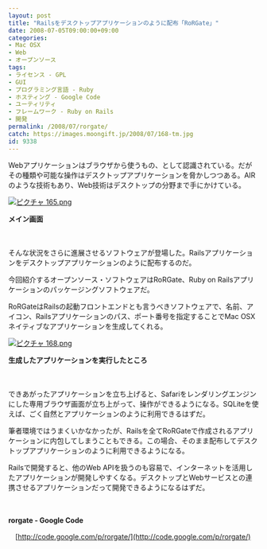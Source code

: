 ```yaml
---
layout: post
title: "Railsをデスクトップアプリケーションのように配布「RoRGate」"
date: 2008-07-05T09:00:00+09:00
categories:
- Mac OSX
- Web
- オープンソース
tags: 
- ライセンス - GPL
- GUI
- プログラミング言語 - Ruby
- ホスティング - Google Code
- ユーティリティ
- フレームワーク - Ruby on Rails
- 開発
permalink: /2008/07/rorgate/
catch: https://images.moongift.jp/2008/07/168-tm.jpg
id: 9338
---
```

Webアプリケーションはブラウザから使うもの、として認識されている。だがその種類や可能な操作はデスクトップアプリケーションを脅かしつつある。AIRのような技術もあり、Web技術はデスクトップの分野まで手にかけている。

  

[![ピクチャ 165.png](https://images.moongift.jp/2008/07/165-tm.jpg)](https://images.moongift.jp/2008/07/165.jpg)  
  
**メイン画面**

  

　

  

そんな状況をさらに進展させるソフトウェアが登場した。Railsアプリケーションをデスクトップアプリケーションのように配布するのだ。

  

今回紹介するオープンソース・ソフトウェアはRoRGate、Ruby on Railsアプリケーションのパッケージングソフトウェアだ。

  
  
<!--more-->  

RoRGateはRailsの起動フロントエンドとも言うべきソフトウェアで、名前、アイコン、Railsアプリケーションのパス、ポート番号を指定することでMac OSXネイティブなアプリケーションを生成してくれる。

  

[![ピクチャ 168.png](https://images.moongift.jp/2008/07/168-tm.jpg)](https://images.moongift.jp/2008/07/168.jpg)  
  
**生成したアプリケーションを実行したところ**

  

　

  

できあがったアプリケーションを立ち上げると、Safariをレンダリングエンジンにした専用ブラウザ画面が立ち上がって、操作ができるようになる。SQLiteを使えば、ごく自然とアプリケーションのように利用できるはずだ。

  

筆者環境ではうまくいかなかったが、Railsを全てRoRGateで作成されるアプリケーションに内包してしまうこともできる。この場合、そのまま配布してデスクトップアプリケーションのように利用できるようになる。

  

Railsで開発すると、他のWeb APIを扱うのも容易で、インターネットを活用したアプリケーションが開発しやすくなる。デスクトップとWebサービスとの連携させるアプリケーションだって開発できるようになるはずだ。

  

　

  

**rorgate - Google Code**  
  
　[http://code.google.com/p/rorgate/](http://code.google.com/p/rorgate/)

  
